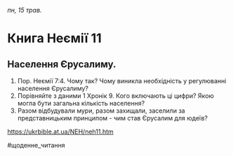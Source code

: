
_пн, 15 трав._

# Книга Неємії 11

## Населення Єрусалиму.
1. Пор. Неємії 7:4. Чому так? Чому виникла необхідність у регулюванні населення Єрусалиму?
2. Порівняйте з даними  1 Хронік 9. Кого включають ці цифри? Якою могла бути загальна кількість населення?
3. Разом відбудували мури, разом захищали, заселили за представницьким принципом - чим став Єрусалим для юдеїв?

https://ukrbible.at.ua/NEH/neh11.htm 

#щоденне_читання
